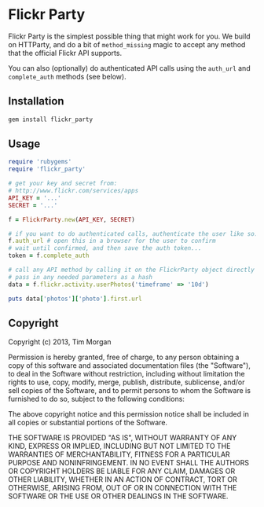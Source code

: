 # Flickr Party

Flickr Party is the simplest possible thing that might work for you. We build on HTTParty, and do a bit of `method_missing` magic to accept any method that the official Flickr API supports.

You can also (optionally) do authenticated API calls using the `auth_url` and `complete_auth` methods (see below).

## Installation

```sh
gem install flickr_party
```

## Usage

```ruby
require 'rubygems'
require 'flickr_party'

# get your key and secret from:
# http://www.flickr.com/services/apps
API_KEY = '...'
SECRET = '...'

f = FlickrParty.new(API_KEY, SECRET)

# if you want to do authenticated calls, authenticate the user like so:
f.auth_url # open this in a browser for the user to confirm
# wait until confirmed, and then save the auth token...
token = f.complete_auth

# call any API method by calling it on the FlickrParty object directly
# pass in any needed parameters as a hash
data = f.flickr.activity.userPhotos('timeframe' => '10d')

puts data['photos']['photo'].first.url
```

## Copyright

Copyright (c) 2013, Tim Morgan

Permission is hereby granted, free of charge, to any person obtaining a copy of this software and associated documentation files (the "Software"), to deal in the Software without restriction, including without limitation the rights to use, copy, modify, merge, publish, distribute, sublicense, and/or sell copies of the Software, and to permit persons to whom the Software is furnished to do so, subject to the following conditions:

The above copyright notice and this permission notice shall be included in all copies or substantial portions of the Software.

THE SOFTWARE IS PROVIDED "AS IS", WITHOUT WARRANTY OF ANY KIND, EXPRESS OR IMPLIED, INCLUDING BUT NOT LIMITED TO THE WARRANTIES OF MERCHANTABILITY, FITNESS FOR A PARTICULAR PURPOSE AND NONINFRINGEMENT. IN NO EVENT SHALL THE AUTHORS OR COPYRIGHT HOLDERS BE LIABLE FOR ANY CLAIM, DAMAGES OR OTHER LIABILITY, WHETHER IN AN ACTION OF CONTRACT, TORT OR OTHERWISE, ARISING FROM, OUT OF OR IN CONNECTION WITH THE SOFTWARE OR THE USE OR OTHER DEALINGS IN THE SOFTWARE.
